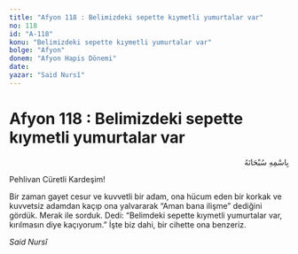 ```yaml
---
title: "Afyon 118 : Belimizdeki sepette kıymetli yumurtalar var"
no: 118
id: "A-118"
konu: "Belimizdeki sepette kıymetli yumurtalar var"
bolge: "Afyon"
donem: "Afyon Hapis Dönemi"
date: 
yazar: "Said Nursî"
---
```


# Afyon 118 : Belimizdeki sepette kıymetli yumurtalar var

<p class="arabic" dir="rtl" title="Meal: “Her türlü noksan sıfatlardan yüce olan Allah’ın adıyla.”">بِاسْمِهِ سُبْحَانَهُ</p>

Pehlivan Cüretli Kardeşim!

Bir zaman gayet cesur ve kuvvetli bir adam, ona hücum eden bir korkak ve kuvvetsiz adamdan kaçıp ona yalvararak “Aman bana ilişme” dediğini gördük. Merak ile sorduk. Dedi: “Belimdeki sepette kıymetli yumurtalar var, kırılmasın diye kaçıyorum.” İşte biz dahi, bir cihette ona benzeriz.

*Said Nursî*
